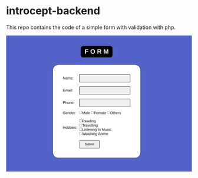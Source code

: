 # introcept-backend
This repo contains the code of a simple form with validation with php.

![](image/sc.png)
